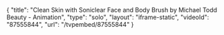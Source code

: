 {
    "title": "Clean Skin with Soniclear Face and Body Brush by Michael Todd Beauty - Animation",
    "type": "solo",
    "layout": "iframe-static",
    "videoId": "87555844",
    "url": "\/tvpembed\/87555844"
}